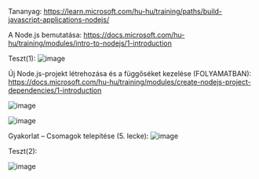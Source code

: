 Tananyag: https://learn.microsoft.com/hu-hu/training/paths/build-javascript-applications-nodejs/

A Node.js bemutatása: https://docs.microsoft.com/hu-hu/training/modules/intro-to-nodejs/1-introduction

Teszt(1): ![image](https://user-images.githubusercontent.com/79217871/190642873-8813de73-94dd-4b13-adda-2d3f884101cc.png)

Új Node.js-projekt létrehozása és a függőséket kezelése (FOLYAMATBAN): https://docs.microsoft.com/hu-hu/training/modules/create-nodejs-project-dependencies/1-introduction

![image](https://user-images.githubusercontent.com/79217871/190847947-2f9de0dd-b4d9-4857-b9e3-9b94f6bd35aa.png)

![image](https://user-images.githubusercontent.com/79217871/190848046-6fc58670-7773-4172-a371-2f31c4833b3b.png)

Gyakorlat – Csomagok telepítése (5. lecke): ![image](https://user-images.githubusercontent.com/79217871/191939258-d4b47573-00e1-4569-a0bd-61c5d080d401.png)

Teszt(2): 

![image](https://user-images.githubusercontent.com/79217871/191944348-79fd78d9-7620-45c8-b67a-e68a27484fc5.png)
